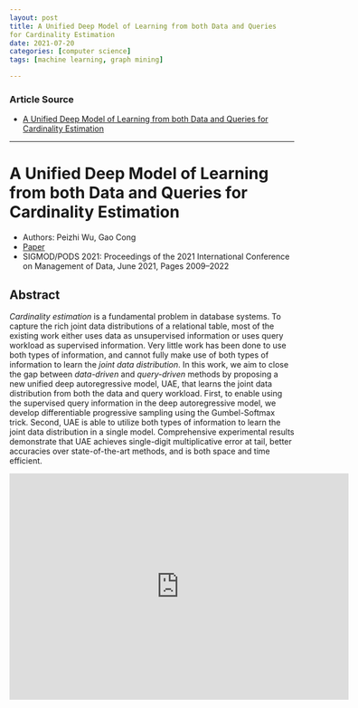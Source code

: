 ```yaml
---
layout: post
title: A Unified Deep Model of Learning from both Data and Queries
for Cardinality Estimation
date: 2021-07-20
categories: [computer science]
tags: [machine learning, graph mining]

---
```


### Article Source

* [A Unified Deep Model of Learning from both Data and Queries
for Cardinality Estimation](https://www.youtube.com/watch?v=TcSfvwt53iY&list=PL3xUNnH4TdbsfndCMn02BqAAgGB0z7cwq&index=209)


---

# A Unified Deep Model of Learning from both Data and Queries for Cardinality Estimation

* Authors:  Peizhi Wu, Gao Cong
* [Paper](https://dl.acm.org/doi/10.1145/3448016.3452830)
* SIGMOD/PODS 2021: Proceedings of the 2021 International Conference on Management of Data, June 2021, Pages 2009–2022


## Abstract

*Cardinality estimation* is a fundamental problem in database systems. To capture the rich joint data distributions of a relational table, most of the existing work either uses data as unsupervised information or uses query workload as supervised information. Very little work has been done to use both types of information, and cannot fully make use of both types of information to learn the *joint data distribution*. In this work, we aim to close the gap between *data-driven* and *query-driven* methods by proposing a new unified deep autoregressive model, UAE, that learns the joint data distribution from both the data and query workload. First, to enable using the supervised query information in the deep autoregressive model, we develop differentiable progressive sampling using the Gumbel-Softmax trick. Second, UAE is able to utilize both types of information to learn the joint data distribution in a single model. Comprehensive experimental results demonstrate that UAE achieves single-digit multiplicative error at tail, better accuracies over state-of-the-art methods, and is both space and time efficient.

<iframe width="600" height="400" src="https://www.youtube.com/embed/TcSfvwt53iY" title="YouTube video player" frameborder="0" allow="accelerometer; autoplay; clipboard-write; encrypted-media; gyroscope; picture-in-picture" allowfullscreen></iframe>



